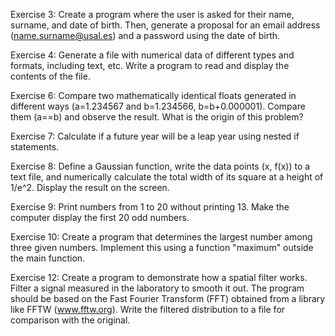 Exercise 3:
Create a program where the user is asked for their name, surname, and date of birth. Then, generate a proposal for an email address (name.surname@usal.es) and a password using the date of birth.

Exercise 4:
Generate a file with numerical data of different types and formats, including text, etc. Write a program to read and display the contents of the file.

Exercise 6:
Compare two mathematically identical floats generated in different ways (a=1.234567 and b=1.234566, b=b+0.000001). Compare them (a==b) and observe the result. What is the origin of this problem?

Exercise 7:
Calculate if a future year will be a leap year using nested if statements.

Exercise 8:
Define a Gaussian function, write the data points (x, f(x)) to a text file, and numerically calculate the total width of its square at a height of 1/e^2. Display the result on the screen.

Exercise 9:
Print numbers from 1 to 20 without printing 13. Make the computer display the first 20 odd numbers.

Exercise 10:
Create a program that determines the largest number among three given numbers. Implement this using a function "maximum" outside the main function.

Exercise 12:
Create a program to demonstrate how a spatial filter works. Filter a signal measured in the laboratory to smooth it out. The program should be based on the Fast Fourier Transform (FFT) obtained from a library like FFTW (www.fftw.org). Write the filtered distribution to a file for comparison with the original.



